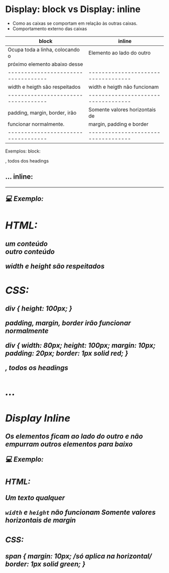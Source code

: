 # Display: block vs Display: inline

- Como as caixas se comportam em relação às outras caixas.
- Comportamento externo das caixas

|  **block**                        |  **inline**                       |
|-----------------------------------|-----------------------------------|
| Ocupa toda a linha, colocando o   | Elemento ao lado do outro         |
| próximo elemento abaixo desse     |                                   |
|-----------------------------------|-----------------------------------|
| width e heigth são respeitados    | width e heigth não funcionam      | 
|-----------------------------------|-----------------------------------|
| padding, margin, border, irão     | Somente valores horizontais de    |
| funcionar normalmente.            | margin, padding e border          |
|-----------------------------------|-----------------------------------|

Exemplos:
block: <p> <div> <section> , todos dos headings <h1><h2>...
inline: <a> <strong> <span> <em>

-------------------------------------------------------------------------

💻 Exemplo:
# HTML:
<div>um conteúdo</div>outro conteúdo

width e height são respeitados

# CSS:
div {
    height: 100px;
}

padding, margin, border irão funcionar normalmente

div {
    width: 80px;
    height: 100px;
    margin: 10px;
    padding: 20px;
    border: 1px solid red;
}

<p> <div> <section>, todos os headings <h1> <h2>...

## Display Inline

Os elementos ficam ao lado do outro e não empurram outros elementos para baixo

💻 Exemplo:
# HTML:
<p>
    Um <strong>texto</strong> qualquer
</p>    

`width` e `height` não funcionam
Somente valores horizontais de margin

# CSS:
span {
    margin: 10px; /*só aplica na horizontal*/ 
    border: 1px solid green;
}
